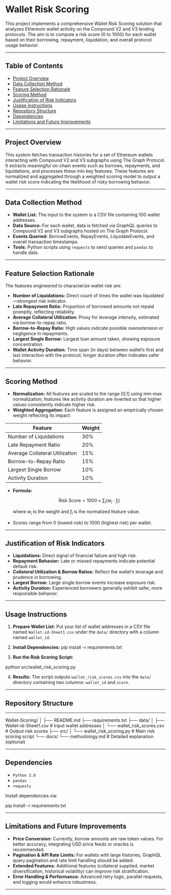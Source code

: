 # Wallet Risk Scoring

This project implements a comprehensive Wallet Risk Scoring solution that analyzes Ethereum wallet activity on the Compound V2 and V3 lending protocols. The aim is to compute a risk score (0 to 1000) for each wallet based on their borrowing, repayment, liquidation, and overall protocol usage behavior.

---

## Table of Contents

- [Project Overview](#project-overview)  
- [Data Collection Method](#data-collection-method)  
- [Feature Selection Rationale](#feature-selection-rationale)  
- [Scoring Method](#scoring-method)  
- [Justification of Risk Indicators](#justification-of-risk-indicators)  
- [Usage Instructions](#usage-instructions)  
- [Repository Structure](#repository-structure)  
- [Dependencies](#dependencies)  
- [Limitations and Future Improvements](#limitations-and-future-improvements)  

---

## Project Overview

This system fetches transaction histories for a set of Ethereum wallets interacting with Compound V2 and V3 subgraphs using The Graph Protocol. It extracts meaningful on-chain events such as borrows, repayments, and liquidations, and processes these into key features. These features are normalized and aggregated through a weighted scoring model to output a wallet risk score indicating the likelihood of risky borrowing behavior.

---

## Data Collection Method

- **Wallet List:** The input to the system is a CSV file containing 100 wallet addresses.  
- **Data Source:** For each wallet, data is fetched via GraphQL queries to Compound V2 and V3 subgraphs hosted on The Graph Protocol.  
- **Events Queried:** BorrowEvents, RepayEvents, LiquidateEvents, and overall transaction timestamps.  
- **Tools:** Python scripts using `requests` to send queries and `pandas` to handle data.

---

## Feature Selection Rationale

The features engineered to characterize wallet risk are:

- **Number of Liquidations:** Direct count of times the wallet was liquidated—strongest risk indicator.  
- **Late Repayment Ratio:** Proportion of borrowed amounts not repaid promptly, reflecting reliability.  
- **Average Collateral Utilization:** Proxy for leverage intensity, estimated via borrow-to-repay ratio.  
- **Borrow-to-Repay Ratio:** High values indicate possible overextension or negligence in repayments.  
- **Largest Single Borrow:** Largest loan amount taken, showing exposure concentration.  
- **Wallet Activity Duration:** Time span (in days) between wallet’s first and last interaction with the protocol; longer duration often indicates safer behavior.

---

## Scoring Method

- **Normalization:** All features are scaled to the range \[0,1\] using min-max normalization; features like activity duration are inverted so that higher values consistently indicate higher risk.  
- **Weighted Aggregation:** Each feature is assigned an empirically chosen weight reflecting its impact:

| Feature                  | Weight  |
|--------------------------|---------|
| Number of Liquidations   | 30%     |
| Late Repayment Ratio      | 20%     |
| Average Collateral Utilization | 15% |
| Borrow-to-Repay Ratio    | 15%     |
| Largest Single Borrow    | 10%     |
| Activity Duration        | 10%     |

- **Formula:**

  $$
  \text{Risk Score} = 1000 \times \sum_i (w_i \cdot f_i)
  $$

  where $w_i$ is the weight and $f_i$ is the normalized feature value.

- Scores range from 0 (lowest risk) to 1000 (highest risk) per wallet.

---

## Justification of Risk Indicators

- **Liquidations:** Direct signal of financial failure and high risk.  
- **Repayment Behavior:** Late or missed repayments indicate potential default risk.  
- **Collateral Utilization & Borrow Ratios:** Reflect the wallet’s leverage and prudence in borrowing.  
- **Largest Borrow:** Large single borrow events increase exposure risk.  
- **Activity Duration:** Experienced borrowers generally exhibit safer, more responsible behavior.

---

## Usage Instructions

1. **Prepare Wallet List:** Put your list of wallet addresses in a CSV file named `Wallet-id-Sheet1.csv` under the `data/` directory with a column named `wallet_id`.  
2. **Install Dependencies:**
pip install -r requirements.txt


3. **Run the Risk Scoring Script:**

python src/wallet_risk_scoring.py


4. **Results:** The script outputs `wallet_risk_scores.csv` into the `data/` directory containing two columns: `wallet_id` and `score`.

---

## Repository Structure
---

Wallet-Scoring/
│
├── README.md
├── requirements.txt
├── data/
│ ├── Wallet-id-Sheet1.csv # Input wallet addresses
│ └── wallet_risk_scores.csv # Output risk scores
├── src/
│ └── wallet_risk_scoring.py # Main risk scoring script
└── docs/
└── methodology.md # Detailed explanation (optional)

---

## Dependencies

- `Python 3.0`
- `pandas`  
- `requests`

Install dependencies via:

pip install -r requirements.txt

---

## Limitations and Future Improvements

- **Price Conversion:** Currently, borrow amounts are raw token values. For better accuracy, integrating USD price feeds or oracles is recommended.  
- **Pagination & API Rate Limits:** For wallets with large histories, GraphQL query pagination and rate limit handling should be added.  
- **Extended Features:** Additional features (collateral supplied, market diversification, historical volatility) can improve risk stratification.  
- **Error Handling & Performance:** Advanced retry logic, parallel requests, and logging would enhance robustness.

---

